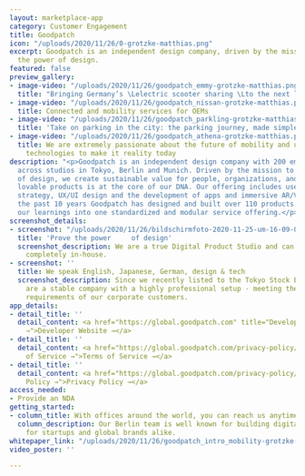 ```yaml
---
layout: marketplace-app
category: Customer Engagement
title: Goodpatch
icon: "/uploads/2020/11/26/0-grotzke-matthias.png"
excerpt: Goodpatch is an independent design company, driven by the mission to prove
  the power of design.
featured: false
preview_gallery:
- image-video: "/uploads/2020/11/26/goodpatch_emmy-grotzke-matthias.png"
  title: "Bringing Germany’s \Lelectric scooter sharing \Lto the next level"
- image-video: "/uploads/2020/11/26/goodpatch_nissan-grotzke-matthias.png"
  title: Connected and mobility services for OEMs
- image-video: "/uploads/2020/11/26/goodpatch_parkling-grotzke-matthias.png"
  title: 'Take on parking in the city: the parking journey, made simple'
- image-video: "/uploads/2020/11/26/goodpatch_athena-grotzke-matthias.png"
  title: We are extremely passionate about the future of mobility and use immersive
    technologies to make it reality today
description: "<p>Goodpatch is an independent design company with 200 employees spread
  across studios in Tokyo, Berlin and Munich. Driven by the mission to prove the power
  of design, we create sustainable value for people, organizations, and the planet.</p><p>Creating
  lovable products is at the core of our DNA. Our offering includes user research,
  strategy, UX/UI design and the development of apps and immersive AR/VR experiences.</p><p>Over
  the past 10 years Goodpatch has designed and built over 110 products. We merged
  our learnings into one standardized and modular service offering.</p>"
screenshot_details:
- screenshot: "/uploads/2020/11/26/bildschirmfoto-2020-11-25-um-16-09-00-grotzke-matthias.png"
  title: 'Prove the power     of design'
  screenshot_description: We are a true Digital Product Studio and can design projects
    completely in-house.
- screenshot: ''
  title: We speak English, Japanese, German, design & tech
  screenshot_description: Since we recently listed to the Tokyo Stock Exchange, we
    are a stable company with a highly professional setup - meeting the compliance
    requirements of our corporate customers.
app_details:
- detail_title: ''
  detail_content: <a href="https://global.goodpatch.com" title="Developer Website
    →">Developer Website →</a>
- detail_title: ''
  detail_content: <a href="https://global.goodpatch.com/privacy-policy/" title="Terms
    of Service →">Terms of Service →</a>
- detail_title: ''
  detail_content: <a href="https://global.goodpatch.com/privacy-policy/" title="Privacy
    Policy →">Privacy Policy →</a>
access_needed:
- Provide an NDA
getting_started:
- column_title: With offices around the world, you can reach us anytime
  column_description: Our Berlin team is well known for building digital products
    for startups and global brands alike.
whitepaper_link: "/uploads/2020/11/26/goodpatch_intro_mobility-grotzke-matthias.pdf"
video_poster: ''

---
```

